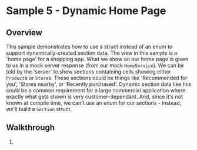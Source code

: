 #  Sample 5 - Dynamic Home Page

## Overview

This sample demonstrates how to use a struct instead of an enum to support dynamically-created section data. The view in this sample is a
'home page' for a shopping app. What we show on our home page is given to us in a mock server response (from our mock `HomeService`).
We can be told by the 'server' to show sections containing cells showing either `Product`s or `Store`s. These sections could be things like 
'Recommended for you', 'Stores nearby', or 'Recently purchased'. Dynamic section data like this could be a common requirement for a large
commercial application where exactly what gets shown is very customer-dependant. And, since it's not known at compile time, we can't use
an enum for our sections - instead, we'll build a `Section` struct.

## Walkthrough

1. 


